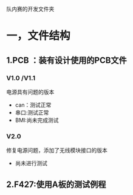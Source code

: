 队内赛的开发文件夹
# 一，文件结构
## 1.PCB ：装有设计使用的PCB文件
### V1.0 /V1.1
电源具有问题的版本
- can：测试正常
- 串口:测试正常
- BMI:尚未完成测试
### V2.0
修复电源问题，添加了无线模块接口的版本
- 尚未进行测试
## 2.F427:使用A板的测试例程